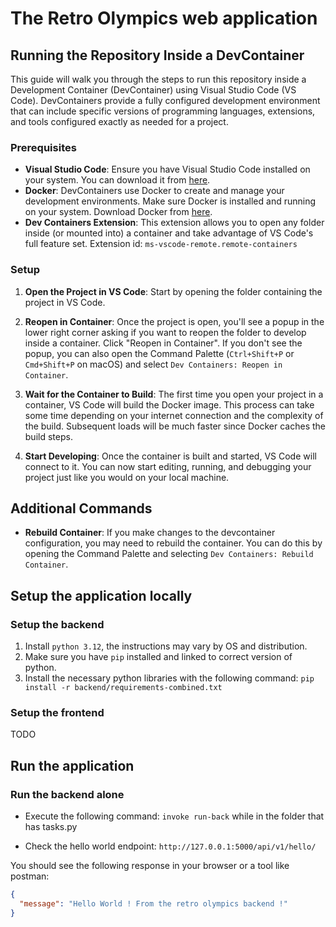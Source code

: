 # The Retro Olympics web application

## Running the Repository Inside a DevContainer

This guide will walk you through the steps to run this repository inside a Development Container (DevContainer) using Visual Studio Code (VS Code). DevContainers provide a fully configured development environment that can include specific versions of programming languages, extensions, and tools configured exactly as needed for a project.

### Prerequisites

- **Visual Studio Code**: Ensure you have Visual Studio Code installed on your system. You can download it from [here](https://code.visualstudio.com/Download).
- **Docker**: DevContainers use Docker to create and manage your development environments. Make sure Docker is installed and running on your system. Download Docker from [here](https://docs.docker.com/get-docker/).
- **Dev Containers Extension**: This extension allows you to open any folder inside (or mounted into) a container and take advantage of VS Code's full feature set. Extension id: `ms-vscode-remote.remote-containers`

### Setup

1. **Open the Project in VS Code**: Start by opening the folder containing the project in VS Code.

2. **Reopen in Container**: Once the project is open, you'll see a popup in the lower right corner asking if you want to reopen the folder to develop inside a container. Click "Reopen in Container". If you don't see the popup, you can also open the Command Palette (`Ctrl+Shift+P` or `Cmd+Shift+P` on macOS) and select `Dev Containers: Reopen in Container`.

3. **Wait for the Container to Build**: The first time you open your project in a container, VS Code will build the Docker image. This process can take some time depending on your internet connection and the complexity of the build. Subsequent loads will be much faster since Docker caches the build steps.

4. **Start Developing**: Once the container is built and started, VS Code will connect to it. You can now start editing, running, and debugging your project just like you would on your local machine.

## Additional Commands

- **Rebuild Container**: If you make changes to the devcontainer configuration, you may need to rebuild the container. You can do this by opening the Command Palette and selecting `Dev Containers: Rebuild Container`.

## Setup the application locally
### Setup the backend
1. Install `python 3.12`, the instructions may vary by OS and distribution.
2. Make sure you have `pip` installed and linked to correct version of python.
3. Install the necessary python libraries with the following command: `pip install -r backend/requirements-combined.txt`

### Setup the frontend
TODO

## Run the application
### Run the backend alone
- Execute the following command: `invoke run-back` while in the folder that has tasks.py

- Check the hello world endpoint: `http://127.0.0.1:5000/api/v1/hello/`

You should see the following response in your browser or a tool like postman:
```json
{
  "message": "Hello World ! From the retro olympics backend !"
}